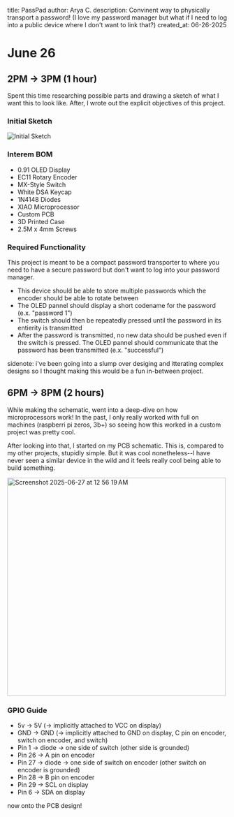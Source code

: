 title: PassPad
author: Arya C. 
description: Convinent way to physically transport a password! (I love my password manager but what if I need to log into a public device where I don't want to link that?)
created_at: 06-26-2025

# June 26

## 2PM -> 3PM (1 hour)

Spent this time researching possible parts and drawing a sketch of what I want this to look like. After, I wrote out the explicit objectives of this project. 

### Initial Sketch
![Initial Sketch](https://github.com/user-attachments/assets/45d1da0c-0bc1-4e0a-940c-a1a77d4ac390)

### Interem BOM
- 0.91 OLED Display
- EC11 Rotary Encoder
- MX-Style Switch
- White DSA Keycap
- 1N4148 Diodes
- XIAO Microprocessor
- Custom PCB
- 3D Printed Case
- 2.5M x 4mm Screws

### Required Functionality
This project is meant to be a compact password transporter to where you need to have a secure password but don't want to log into your password manager. 

- This device should be able to store multiple passwords which the encoder should be able to rotate between
- The OLED pannel should display a short codename for the password (e.x. "password 1")
- The switch should then be repeatedly pressed until the password in its entierity is transmitted
- After the password is transmitted, no new data should be pushed even if the switch is pressed. The OLED pannel should communicate that the password has been transmitted (e.x. "successful")


sidenote: i've been going into a slump over desiging and itterating complex designs so I thought making this would be a fun in-between project. 


## 6PM -> 8PM (2 hours)

While making the schematic, went into a deep-dive on how microprocessors work! In the past, I only really worked with full on machines (raspberri pi zeros, 3b+) so seeing how this worked in a custom project was pretty cool. 

After looking into that, I started on my PCB schematic. This is, compared to my other projects, stupidly simple. But it was cool nonetheless--I have never seen a similar device in the wild and it feels really cool being able to build something. 


<img width="500" alt="Screenshot 2025-06-27 at 12 56 19 AM" src="https://github.com/user-attachments/assets/858fd87c-4774-47c0-a236-bc5e6467911a" />


### GPIO Guide
- 5v -> 5V (-> implicitly attached to VCC on display)
- GND -> GND (-> implicitly attached to GND on display, C pin on encoder, switch on encoder, and switch)
- Pin 1 -> diode -> one side of switch (other side is grounded)
- Pin 26 -> A pin on encoder
- Pin 27 -> diode -> one side of switch on encoder (other switch on encoder is grounded)
- Pin 28 -> B pin on encoder
- Pin 29 -> SCL on display
- Pin 6 -> SDA on display

now onto the PCB design!





